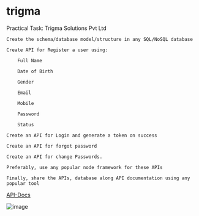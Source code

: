 # trigma

Practical Task: Trigma Solutions Pvt Ltd

    Create the schema/database model/structure in any SQL/NoSQL database

    Create API for Register a user using:

        Full Name

        Date of Birth

        Gender

        Email

        Mobile

        Password

        Status

    Create an API for Login and generate a token on success

    Create an API for forgot password

    Create an API for change Passwords.

    Preferably, use any popular node framework for these APIs

    Finally, share the APIs, database along API documentation using any popular tool

[API-Docs](https://documenter.getpostman.com/view/12215254/UVR8pney#1b612da2-5c04-4883-a02e-93d9021be549)


![image](https://user-images.githubusercontent.com/52135717/146415213-d009e04b-b28b-4644-b5bc-2fabb3319b20.png)


